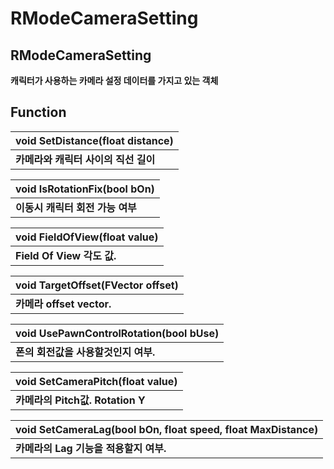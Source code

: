 # RModeCameraSetting

## **RModeCameraSetting**

**캐릭터가 사용하는 카메라 설정 데이터를 가지고 있는 객체**

## **Function**

| **void SetDistance\(float distance\)** |
| :--- |
| **카메라와 캐릭터 사이의 직선 길이** |

| **void IsRotationFix\(bool bOn\)** |
| :--- |
| **이동시 캐릭터 회전 가능 여부** |

| **void FieldOfView\(float value\)** |
| :--- |
| **Field Of View 각도 값.** |

| **void TargetOffset\(FVector offset\)** |
| :--- |
| **카메라 offset vector.** |

| **void UsePawnControlRotation\(bool bUse\)** |
| :--- |
| **폰의 회전값을 사용할것인지 여부.** |

| **void SetCameraPitch\(float value\)** |
| :--- |
| **카메라의 Pitch값. Rotation Y** |

| **void SetCameraLag\(bool bOn, float speed, float MaxDistance\)** |
| :--- |
| **카메라의 Lag 기능을 적용할지 여부.** |


